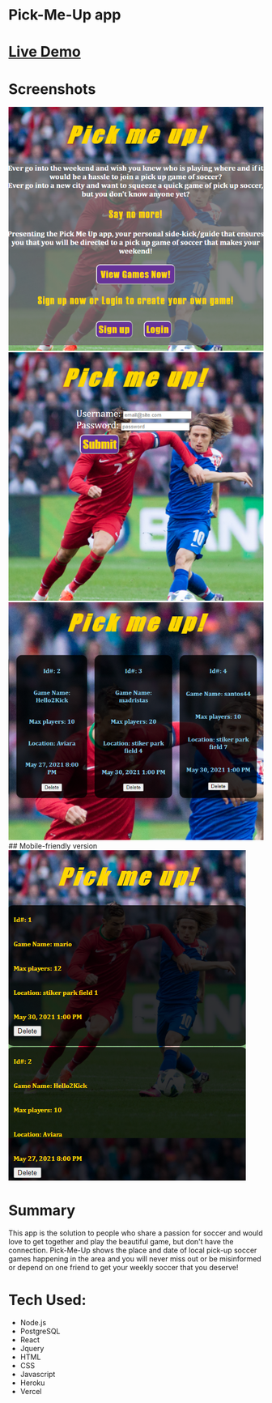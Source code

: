 # Pick-Me-Up app


#  <a href="https://pick-me-up-app.vercel.app/">Live Demo</a>

# Screenshots

<img src="screenshots/landing.png">
<img src="screenshots/login.png">
<img src="screenshots/games.png">
## Mobile-friendly version
<img src="screenshots/mobile.png">


# Summary
This app is the solution to people who share a passion for soccer and would love to get together and play the beautiful game, but don't have the connection. 
Pick-Me-Up shows the place and date of local pick-up soccer games happening in the area and you will never miss out or be misinformed or depend on one friend to get your
weekly soccer that you deserve!


# Tech Used:

- Node.js
- PostgreSQL
- React
- Jquery
- HTML
- CSS
- Javascript
- Heroku
- Vercel






